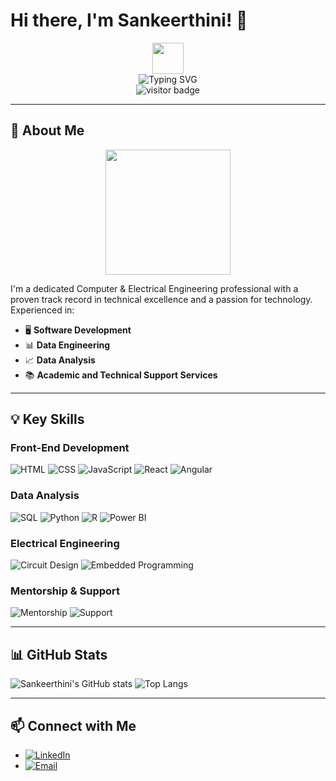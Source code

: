 # Hi there, I'm Sankeerthini! 👋

<div align="center">
  <img src="https://media.giphy.com/media/hvRJCLFzcasrR4ia7z/giphy.gif" width="50"/>
  <br>
  <img src="https://readme-typing-svg.demolab.com?font=Fira+Code&size=24&pause=1000&color=F75C7E&center=true&width=435&lines=Master+in+Computer+%26+Electrical+Engineering+Graduate;Software+Developer;Data+Engineer;Data+Analyst;Tech+Enthusiast" alt="Typing SVG">
  <br>
  <img src="https://visitor-badge.glitch.me/badge?page_id=Sankeerthini.Sankeerthini" alt="visitor badge">
</div>

---

## 🔧 About Me

<div align="center">
  <img src="https://media.giphy.com/media/3o7TKSRFb58Z95KCBO/giphy.gif" width="200"/>
</div>

I'm a dedicated Computer & Electrical Engineering professional with a proven track record in technical excellence and a passion for technology. Experienced in:

- 🖥️ **Software Development**
- 📊 **Data Engineering**
- 📈 **Data Analysis**
- 📚 **Academic and Technical Support Services**

---


## 💡 Key Skills

### Front-End Development
![HTML](https://img.shields.io/badge/HTML5-E34F26?style=for-the-badge&logo=html5&logoColor=white)
![CSS](https://img.shields.io/badge/CSS3-1572B6?style=for-the-badge&logo=css3&logoColor=white)
![JavaScript](https://img.shields.io/badge/JavaScript-F7DF1E?style=for-the-badge&logo=javascript&logoColor=black)
![React](https://img.shields.io/badge/React-61DAFB?style=for-the-badge&logo=react&logoColor=black)
![Angular](https://img.shields.io/badge/Angular-DD0031?style=for-the-badge&logo=angular&logoColor=white)

### Data Analysis
![SQL](https://img.shields.io/badge/SQL-336791?style=for-the-badge&logo=postgresql&logoColor=white)
![Python](https://img.shields.io/badge/Python-3776AB?style=for-the-badge&logo=python&logoColor=white)
![R](https://img.shields.io/badge/R-276DC3?style=for-the-badge&logo=r&logoColor=white)
![Power BI](https://img.shields.io/badge/Power%20BI-F2C811?style=for-the-badge&logo=power-bi&logoColor=black)

### Electrical Engineering
![Circuit Design](https://img.shields.io/badge/Circuit%20Design-BDB76B?style=for-the-badge&logo=arduino&logoColor=black)
![Embedded Programming](https://img.shields.io/badge/Embedded%20Programming-007ACC?style=for-the-badge&logo=c%2B%2B&logoColor=white)

### Mentorship & Support
![Mentorship](https://img.shields.io/badge/Mentorship-FFD700?style=for-the-badge&logo=knowledgebase&logoColor=black)
![Support](https://img.shields.io/badge/Support-2E8B57?style=for-the-badge&logo=helpdesk&logoColor=white)

---

## 📊 GitHub Stats

![Sankeerthini's GitHub stats](https://github-readme-stats.vercel.app/api?username=Sankeerthini&show_icons=true&theme=radical)
![Top Langs](https://github-readme-stats.vercel.app/api/top-langs/?username=Sankeerthini&layout=compact&theme=radical)

---

## 📫 Connect with Me

- [![LinkedIn](https://img.shields.io/badge/LinkedIn-blue?style=flat&logo=linkedin)](https://www.linkedin.com/in/sankeerthini-d) 
- [![Email](https://img.shields.io/badge/Email-D14836?style=flat&logo=gmail&logoColor=white)](mailto:sankeerthini@gmail.com)
